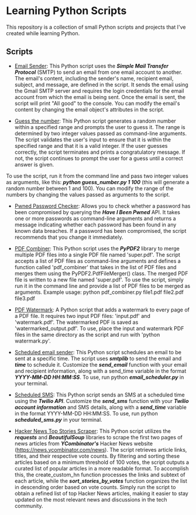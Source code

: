 # Learning Python Scripts

This repository is a collection of small Python scripts and projects that I've created while learning Python.

## Scripts

- [Email Sender](email_sender.py): This Python script uses the ***Simple Mail Transfer Protocol*** (SMTP) to send an email from one email account to another. The email's content, including the sender's name, recipient email, subject, and message, are defined in the script. It sends the email using the Gmail SMTP server and requires the login credentials for the email account from which the email is being sent. Once the email is sent, the script will print "All good" to the console. You can modify the email's content by changing the email object's attributes in the script.

- [Guess the number](guess_the_number_game.py): This Python script generates a random number within a specified range and prompts the user to guess it. The range is determined by two integer values passed as command-line arguments. The script validates the user's input to ensure that it is within the specified range and that it is a valid integer. If the user guesses correctly, the script terminates and prints a congratulatory message. If not, the script continues to prompt the user for a guess until a correct answer is given.

To use the script, run it from the command line and pass two integer values as arguments, like this: ***python guess_number.py 1 100*** (this will generate a random number between 1 and 100). You can modify the range of the numbers by changing the values passed as arguments to the script.


- [Pwned Password Checker](password_checker.py): Allows you to check whether a password has been compromised by querying the ***Have I Been Pwned*** API. It takes one or more passwords as command-line arguments and returns a message indicating whether each password has been found in any known data breaches. If a password has been compromised, the script recommends that you change it immediately.

- [PDF Combiner](pdf_combiner.py): This Python script uses the ***PyPDF2*** library to merge multiple PDF files into a single PDF file named 'super.pdf'. The script accepts a list of PDF files as command-line arguments and defines a function called 'pdf_combiner' that takes in the list of PDF files and merges them using the PyPDF2.PdfFileMerger() class. The merged PDF file is written to a new file named 'super.pdf'. To use the script, simply run it in the command line and provide a list of PDF files to be merged as arguments. Example usage: python pdf_combiner.py file1.pdf file2.pdf file3.pdf

- [PDF Watermark](pdf_watermark.py): A Python script that adds a watermark to every page of a PDF file. It requires two input PDF files: 'input.pdf' and 'watermark.pdf'. The watermarked PDF is saved as 'watermarked_output.pdf'. To use, place the input and watermark PDF files in the same directory as the script and run with 'python watermark.py'.

- [Scheduled email sender](scheduled_email_sender.py): This Python script schedules an email to be sent at a specific time. The script uses ***smtplib*** to send the email and ***time*** to schedule it. Customize the ***send_email*** function with your email and recipient information, along with a send_time variable in the format ***YYYY-MM-DD HH:MM:SS***. To use, run python ***email_scheduler.py*** in your terminal. 

- [Scheduled SMS](scheduled_sms_twilio.py): This Python script sends an SMS at a scheduled time using the ***Twilio API***. Customize the ***send_sms*** function with your ***Twilio account information*** and SMS details, along with a ***send_time*** variable in the format YYYY-MM-DD HH:MM:SS. To use, run python ***scheduled_sms.py*** in your terminal. 

- [Hacker News Top Stories Scraper](scrape_hackernews.py): This Python script utilizes the ***requests*** and ***BeautifulSoup*** libraries to scrape the first two pages of news articles from ***YCombinator's*** Hacker News website (https://news.ycombinator.com/news). The script retrieves article links, titles, and their respective vote counts. By filtering and sorting these articles based on a minimum threshold of 100 votes, the script outputs a curated list of popular articles in a more readable format. To accomplish this, the create_custom_hn function processes the links and subtext of each article, while the ***sort_stories_by_votes*** function organizes the list in descending order based on vote counts. Simply run the script to obtain a refined list of top Hacker News articles, making it easier to stay updated on the most relevant news and discussions in the tech community.
